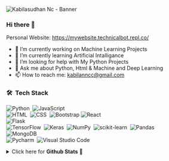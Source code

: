 <!-- Banner -->
![Kabilasudhan Nc - Banner](https://github.com/nive927/nive927/blob/main/assets/banner.gif)

### Hi there 👋
Personal Website: https://mywebsite.technicalbot.repl.co/

- 🔭 I’m currently working on Machine Learning Projects
- 🌱 I’m currently learning Artificial Intalligance
- 🤔 I’m looking for help with My Python Projects 
- 💬 Ask me about Python, Html & Machine and Deep Learning
- 📫 How to reach me: kabilanncc@gmail.com

<!-- Tech Stack -->
### 🛠 &nbsp;Tech Stack

<!-- Programming Languages -->
<!-- Front-end -->
<!-- Back-end -->
<!-- Machine Learning -->
<!-- Database Systems -->
<!-- Other Tools -->
![Python](https://img.shields.io/badge/-Python-05122A?style=flat&logo=python)&nbsp;
![JavaScript](https://img.shields.io/badge/-JavaScript-05122A?style=flat&logo=javascript)&nbsp;\
![HTML](https://img.shields.io/badge/-HTML-05122A?style=flat&logo=HTML5)&nbsp;
![CSS](https://img.shields.io/badge/-CSS-05122A?style=flat&logo=CSS3&logoColor=1572B6)&nbsp;
![Bootstrap](https://img.shields.io/badge/-Bootstrap-05122A?style=flat&logo=bootstrap&logoColor=563D7C)
![React](https://img.shields.io/badge/-React-05122A?style=flat&logo=React&logoColor=563D7C)\
![Flask](https://img.shields.io/badge/-Flask-05122A?style=flat&logo=flask)&nbsp;\
![TensorFlow](https://img.shields.io/badge/-Tensorflow-05122A?style=flat&logo=tensorflow)&nbsp;
![Keras](https://img.shields.io/badge/-Keras-05122A?style=flat&logo=keras)&nbsp;
![NumPy](https://img.shields.io/badge/numpy%20-%23013243.svg?&style=flat&logo=numpy&logoColor=white)&nbsp;
![scikit-learn](https://img.shields.io/badge/scikit%20learn%20-%23013243.svg?&style=flat&logo=scikit-learn&logoColor=white)&nbsp;
![Pandas](https://img.shields.io/badge/pandas%20-%23150458.svg?&style=flat&logo=pandas&logoColor=white)&nbsp;\
![MongoDB](https://img.shields.io/badge/-MongoDB-05122A?style=flat&logo=mongodb)&nbsp;\
![Pycharm](https://img.shields.io/badge/-PyCharm-05122A?style=flat&logo=pycharm)&nbsp;
![Visual Studio Code](https://img.shields.io/badge/-Visual%20Studio%20Code-05122A?style=flat&logo=visual-studio-code&logoColor=007ACC)&nbsp;

<details>
  <summary>Click here for <b>Github Stats</b>  🤖</summary>
<p>&nbsp;<img align="center" src="https://github-readme-stats.vercel.app/api?username=kabilasudhannc&show_icons=true&theme=cobalt&locale=en" alt="Kabilasudhan" /></p>

<p><img align="center" src="https://github-readme-streak-stats.herokuapp.com/?user=kabilasudhannc&" alt="kabilasudhan" /></p>

<a href="https://github.com/kabilasudhannc">
      <img height="180em" src="https://github-readme-stats-eight-theta.vercel.app/api/top-langs/?username=nive927&layout=compact&langs_count=8&theme=tokyonight"/>
</details>

<!--
**kabilasudhannc/kabilasudhannc** is a ✨ _special_ ✨ repository because its `README.md` (this file) appears on your GitHub profile.

Here are some ideas to get you started:

- 🔭 I’m currently working on Machine Learning Projects
- 🌱 I’m currently learning Artificial Intalligance
- 👯 I’m looking to collaborate on ...
- 🤔 I’m looking for help with Python Projects 
- 💬 Ask me about ...
- 📫 How to reach me: ...
- 😄 Pronouns: ...
- ⚡ Fun fact: ...
-->
